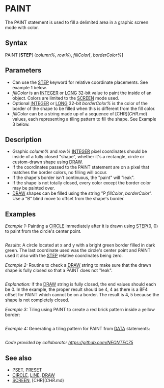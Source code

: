 # PAINT

The PAINT statement is used to fill a delimited area in a graphic screen mode with color.

  

## Syntax

PAINT [**STEP**] (*column%*, *row%*), *fillColor*[, *borderColor%*]
  

## Parameters

* Can use the [STEP](STEP.md) keyword for relative coordinate placements. See example 1 below.
* *fillColor* is an [INTEGER](INTEGER.md) or [LONG](LONG.md) 32-bit value to paint the inside of an object. Colors are limited to the [SCREEN](SCREEN.md) mode used.
* Optional [INTEGER](INTEGER.md) or [LONG](LONG.md) 32-bit *borderColor%* is the color of the border of the shape to be filled when this is different from the fill color.
* *fillColor* can be a string made up of a sequence of [CHR$](CHR$.md) values, each representing a tiling pattern to fill the shape. See Example 3 below.

  

## Description

* Graphic *column%* and *row%* [INTEGER](INTEGER.md) pixel coordinates should be inside of a fully closed "shape", whether it's a rectangle, circle or custom-drawn shape using [DRAW](DRAW.md).
* If the coordinates passed to the PAINT statement are on a pixel that matches the border colors, no filling will occur.
* If the shape's border isn't continuous, the "paint" will "leak".
* If the shape is not totally closed, every color except the border color may be painted over.
* [DRAW](DRAW.md) shapes can be filled using the string "P *fillColor*, *borderColor*". Use a "B" blind move to offset from the shape's border.

  

## Examples

*Example 1:* Painting a [CIRCLE](CIRCLE.md) immediately after it is drawn using [STEP](STEP.md)(0, 0) to paint from the circle's center point.

``` [SCREEN](SCREEN.md) 12 x = 200: y = 200 [CIRCLE](CIRCLE.md) (x, y), 100, 10 PAINT [STEP](STEP.md)(0, 0), 2, 10  
```

*Results:* A circle located at x and y with a bright green border filled in dark green. The last coordinate used was the circle's center point and PAINT used it also with the [STEP](STEP.md) relative coordinates being zero.
  

*Example 2:* Routine to check a [DRAW](DRAW.md) string to make sure that the drawn shape is fully closed so that a PAINT does not "leak".

``` [SCREEN](SCREEN.md) 12 drw$ = "C15S20R9D4R6U3R3D3R7U5H3U2R9D3G2D6F1D3F5L10D1G1L4H2L7G2L3H2L3U8L2U5R1BF4"  [FOR](FOR.md) i = 1 [TO](TO.md) [LEN](LEN.md)(drw$)   tmp$ = [UCASE$](UCASE$.md)([MID$](MID$.md) "MID$ (function)")(drw$, i, 1))   check = 1   [SELECT CASE](SELECT CASE.md) tmp$     [CASE](CASE.md) "U": ver = -1: hor = 0     [CASE](CASE.md) "D": ver = 1: hor = 0     [CASE](CASE.md) "E": ver = -1: hor = 1     [CASE](CASE.md) "F": ver = 1: hor = 1     [CASE](CASE.md) "G": ver = 1: hor = -1     [CASE](CASE.md) "H": ver = -1: hor = -1     [CASE](CASE.md) "L": ver = 0: hor = -1     [CASE](CASE.md) "R": ver = 0: hor = 1     [CASE ELSE](CASE ELSE.md): check = 0   [END SELECT](END SELECT.md)   [IF](IF.md) check [THEN](THEN.md)     snum$ = ""     [FOR](FOR.md) j = i + 1 [TO](TO.md) i + 4 'set for up to 4 digits and spaces       [IF](IF.md) j > [LEN](LEN.md)(drw$) [THEN](THEN.md) [EXIT](EXIT.md) [FOR](FOR.md)       n$ = [MID$](MID$.md) "MID$ (function)")(drw$, j, 1)       num = [ASC](ASC.md) "ASC (function)")(n$)       [IF](IF.md) (num > 47 [AND](AND.md) "AND (boolean)") num < 58) [OR](OR.md) "OR (boolean)") num = 32 [THEN](THEN.md)         snum$ = snum$ + n$       [ELSE](ELSE.md): [EXIT](EXIT.md) [FOR](FOR.md)       [END IF](END IF.md)     [NEXT](NEXT.md)     vertical = vertical + (ver * [VAL](VAL.md)(snum$))     horizont = horizont + (hor * [VAL](VAL.md)(snum$))   [END IF](END IF.md)   [PRINT](PRINT.md) tmp$, horizont, vertical   '[SLEEP](SLEEP.md) [NEXT](NEXT.md) [PSET](PSET.md) (300, 300): [DRAW](DRAW.md) drw$  
```

*Explanation:* If the [DRAW](DRAW.md) string is fully closed, the end values should each be 0. In the example, the proper result should be 4, 4 as there is a BF4 offset for PAINT which cannot be on a border. The result is 4, 5 because the shape is not completely closed.
  

*Example 3:* Tiling using PAINT to create a red brick pattern inside a yellow border:

``` [DIM](DIM.md) Row$(1 [TO](TO.md) 8) [SCREEN](SCREEN.md) 12     'make red-brick wall     Row$(1) = [CHR$](CHR$.md)([&H](&H.md)0) + [CHR$](CHR$.md)([&H](&H.md)0) + [CHR$](CHR$.md)([&H](&H.md)FE) + [CHR$](CHR$.md)([&H](&H.md)FE)     Row$(2) = Row$(1)     Row$(3) = Row$(1)     Row$(4) = [CHR$](CHR$.md)([&H](&H.md)0) + [CHR$](CHR$.md)([&H](&H.md)0) + [CHR$](CHR$.md)([&H](&H.md)0) + [CHR$](CHR$.md)([&H](&H.md)0)     Row$(5) = [CHR$](CHR$.md)([&H](&H.md)0) + [CHR$](CHR$.md)([&H](&H.md)0) + [CHR$](CHR$.md)([&H](&H.md)EF) + [CHR$](CHR$.md)([&H](&H.md)EF)     Row$(6) = Row$(5)     Row$(7) = Row$(5)     Row$(8) = Row$(4)     Tile$ = Row$(1) + Row$(2) + Row$(3) + Row$(4) + Row$(5) + Row$(6) + Row$(7) + Row$(8)      [LINE](LINE.md) (59, 124)-(581, 336), 14, B 'yellow box border to paint inside     PAINT (320, 240), Tile$, 14 'paints brick tiles within yellow border  
```

  

*Example 4:* Generating a tiling pattern for PAINT from [DATA](DATA.md) statements:

``` ptndata: [DATA](DATA.md) "c4444444" [DATA](DATA.md) "c4444444" [DATA](DATA.md) "cccccccc" [DATA](DATA.md) "444c4444" [DATA](DATA.md) "444c4444" [DATA](DATA.md) "444c4444" [DATA](DATA.md) "cccccccc" [DATA](DATA.md) "c4444444" [DATA](DATA.md) ---  [RESTORE](RESTORE.md) ptndata: ptn$ = loadpattern$  [SCREEN](SCREEN.md) 7 [DRAW](DRAW.md) "c15l15f10g10r30g10f10l50u80r100m160,100" PAINT (160, 90), ptn$, 15  [FUNCTION](FUNCTION.md) loadpattern$     [DIM](DIM.md) quad(0 TO 3) [AS](AS.md) [INTEGER](INTEGER.md)     res$ = ""     [DO](DO.md)         [READ](READ.md) row$         [IF](IF.md) [LEFT$](LEFT$.md)(row$, 3) = "---" [THEN](THEN.md) [EXIT](EXIT.md) [DO](DO.md)         [FOR](FOR.md) x = 0 [TO](TO.md) 7             pixel = [VAL](VAL.md)("&h" + [MID$](MID$.md) "MID$ (function)")(row$, x + 1, 1))             [FOR](FOR.md) bit = 0 [TO](TO.md) 3                 [IF](IF.md) pixel [AND](AND.md) 2 ^ bit [THEN](THEN.md)                     quad(bit) = quad(bit) [OR](OR.md) (2 ^ (7 - x))                 [END](END.md) [IF](IF.md)             [NEXT](NEXT.md)         [NEXT](NEXT.md)         [FOR](FOR.md) i = 0 [TO](TO.md) 3             res$ = res$ + [CHR$](CHR$.md)(quad(i))             quad(i) = 0         [NEXT](NEXT.md)     [LOOP](LOOP.md)     loadpattern$ = res$ [END](END.md) [FUNCTION](FUNCTION.md)  
```

*Code provided by collaborator <https://github.com/NEONTEC75>*
  

## See also

* [PSET](PSET.md), [PRESET](PRESET.md)
* [CIRCLE](CIRCLE.md), [LINE](LINE.md), [DRAW](DRAW.md)
* [SCREEN](SCREEN.md), [CHR$](CHR$.md)

  
